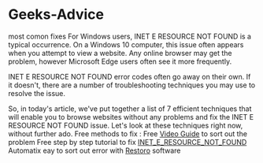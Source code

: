 # Geeks-Advice
most comon fixes
For Windows users, INET E RESOURCE NOT FOUND is a typical occurrence. On a Windows 10 computer, this issue often appears when you attempt to view a website. Any online browser may get the problem, however Microsoft Edge users often see it more frequently.

INET E RESOURCE NOT FOUND error codes often go away on their own. If it doesn't, there are a number of troubleshooting techniques you may use to resolve the issue.

So, in today's article, we've put together a list of 7 efficient techniques that will enable you to browse websites without any problems and fix the INET E RESOURCE NOT FOUND issue. Let's look at these techniques right now, without further ado.
Free methods to fix : 
Free <a href="https://www.youtube.com/watch?v=p0BLZP-o1Uo">Video Guide</a> to sort out the problem
Free step by step tutorial to fix <a href="https://geeksadvice.com/how-to-fix-inet_e_resource_not_found-error-on-windows-10/">INET_E_RESOURCE_NOT_FOUND</a>
Automatix eay to sort out error with <a href="https://remove.guide/restoro-review/">Restoro</a> software
